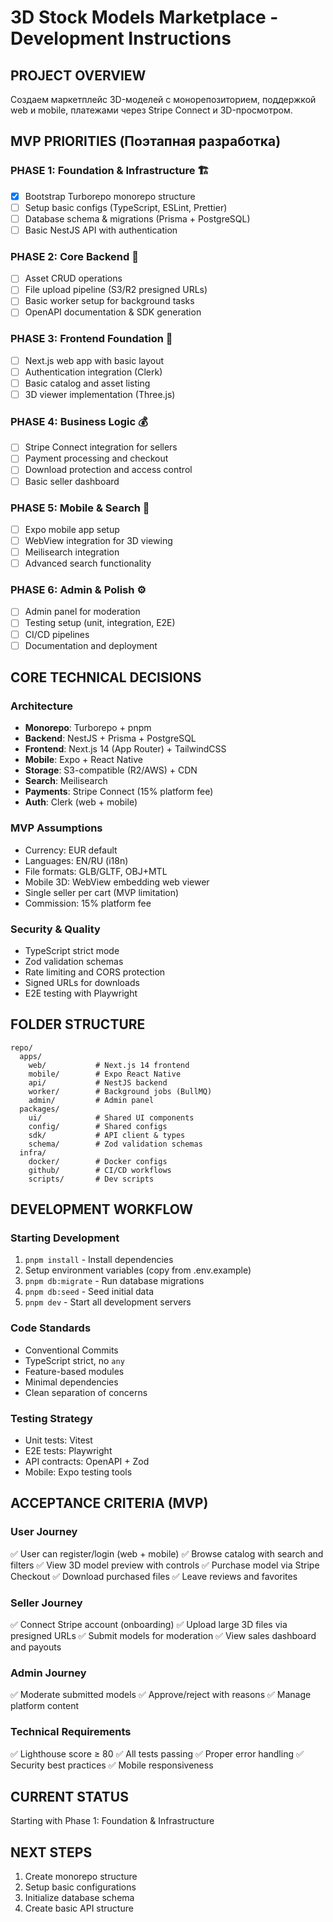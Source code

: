 # 3D Stock Models Marketplace - Development Instructions

## PROJECT OVERVIEW
Создаем маркетплейс 3D-моделей с монорепозиторием, поддержкой web и mobile, платежами через Stripe Connect и 3D-просмотром.

## MVP PRIORITIES (Поэтапная разработка)

### PHASE 1: Foundation & Infrastructure 🏗️
- [x] Bootstrap Turborepo monorepo structure
- [ ] Setup basic configs (TypeScript, ESLint, Prettier)
- [ ] Database schema & migrations (Prisma + PostgreSQL)
- [ ] Basic NestJS API with authentication

### PHASE 2: Core Backend 🔧
- [ ] Asset CRUD operations
- [ ] File upload pipeline (S3/R2 presigned URLs)
- [ ] Basic worker setup for background tasks
- [ ] OpenAPI documentation & SDK generation

### PHASE 3: Frontend Foundation 🎨
- [ ] Next.js web app with basic layout
- [ ] Authentication integration (Clerk)
- [ ] Basic catalog and asset listing
- [ ] 3D viewer implementation (Three.js)

### PHASE 4: Business Logic 💰
- [ ] Stripe Connect integration for sellers
- [ ] Payment processing and checkout
- [ ] Download protection and access control
- [ ] Basic seller dashboard

### PHASE 5: Mobile & Search 📱
- [ ] Expo mobile app setup
- [ ] WebView integration for 3D viewing
- [ ] Meilisearch integration
- [ ] Advanced search functionality

### PHASE 6: Admin & Polish ⚙️
- [ ] Admin panel for moderation
- [ ] Testing setup (unit, integration, E2E)
- [ ] CI/CD pipelines
- [ ] Documentation and deployment

## CORE TECHNICAL DECISIONS

### Architecture
- **Monorepo**: Turborepo + pnpm
- **Backend**: NestJS + Prisma + PostgreSQL
- **Frontend**: Next.js 14 (App Router) + TailwindCSS
- **Mobile**: Expo + React Native
- **Storage**: S3-compatible (R2/AWS) + CDN
- **Search**: Meilisearch
- **Payments**: Stripe Connect (15% platform fee)
- **Auth**: Clerk (web + mobile)

### MVP Assumptions
- Currency: EUR default
- Languages: EN/RU (i18n)
- File formats: GLB/GLTF, OBJ+MTL
- Mobile 3D: WebView embedding web viewer
- Single seller per cart (MVP limitation)
- Commission: 15% platform fee

### Security & Quality
- TypeScript strict mode
- Zod validation schemas
- Rate limiting and CORS protection
- Signed URLs for downloads
- E2E testing with Playwright

## FOLDER STRUCTURE
```
repo/
  apps/
    web/           # Next.js 14 frontend
    mobile/        # Expo React Native
    api/           # NestJS backend
    worker/        # Background jobs (BullMQ)
    admin/         # Admin panel
  packages/
    ui/            # Shared UI components
    config/        # Shared configs
    sdk/           # API client & types
    schema/        # Zod validation schemas
  infra/
    docker/        # Docker configs
    github/        # CI/CD workflows
    scripts/       # Dev scripts
```

## DEVELOPMENT WORKFLOW

### Starting Development
1. `pnpm install` - Install dependencies
2. Setup environment variables (copy from .env.example)
3. `pnpm db:migrate` - Run database migrations
4. `pnpm db:seed` - Seed initial data
5. `pnpm dev` - Start all development servers

### Code Standards
- Conventional Commits
- TypeScript strict, no `any`
- Feature-based modules
- Minimal dependencies
- Clean separation of concerns

### Testing Strategy
- Unit tests: Vitest
- E2E tests: Playwright
- API contracts: OpenAPI + Zod
- Mobile: Expo testing tools

## ACCEPTANCE CRITERIA (MVP)

### User Journey
✅ User can register/login (web + mobile)
✅ Browse catalog with search and filters
✅ View 3D model preview with controls
✅ Purchase model via Stripe Checkout
✅ Download purchased files
✅ Leave reviews and favorites

### Seller Journey
✅ Connect Stripe account (onboarding)
✅ Upload large 3D files via presigned URLs
✅ Submit models for moderation
✅ View sales dashboard and payouts

### Admin Journey
✅ Moderate submitted models
✅ Approve/reject with reasons
✅ Manage platform content

### Technical Requirements
✅ Lighthouse score ≥ 80
✅ All tests passing
✅ Proper error handling
✅ Security best practices
✅ Mobile responsiveness

## CURRENT STATUS
Starting with Phase 1: Foundation & Infrastructure

## NEXT STEPS
1. Create monorepo structure
2. Setup basic configurations
3. Initialize database schema
4. Create basic API structure
